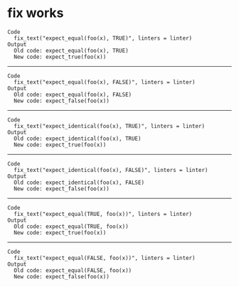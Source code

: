 # fix works

    Code
      fix_text("expect_equal(foo(x), TRUE)", linters = linter)
    Output
      Old code: expect_equal(foo(x), TRUE) 
      New code: expect_true(foo(x)) 

---

    Code
      fix_text("expect_equal(foo(x), FALSE)", linters = linter)
    Output
      Old code: expect_equal(foo(x), FALSE) 
      New code: expect_false(foo(x)) 

---

    Code
      fix_text("expect_identical(foo(x), TRUE)", linters = linter)
    Output
      Old code: expect_identical(foo(x), TRUE) 
      New code: expect_true(foo(x)) 

---

    Code
      fix_text("expect_identical(foo(x), FALSE)", linters = linter)
    Output
      Old code: expect_identical(foo(x), FALSE) 
      New code: expect_false(foo(x)) 

---

    Code
      fix_text("expect_equal(TRUE, foo(x))", linters = linter)
    Output
      Old code: expect_equal(TRUE, foo(x)) 
      New code: expect_true(foo(x)) 

---

    Code
      fix_text("expect_equal(FALSE, foo(x))", linters = linter)
    Output
      Old code: expect_equal(FALSE, foo(x)) 
      New code: expect_false(foo(x)) 

